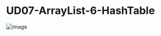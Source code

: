 # UD07-ArrayList-6-HashTable

![image](https://user-images.githubusercontent.com/47026018/161970053-2f8528dc-9a70-4864-8695-60b7a7239ffa.png)
